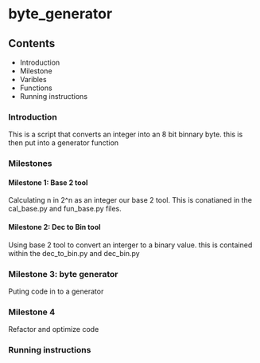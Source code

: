 # byte_generator
## Contents
* Introduction
* Milestone
* Varibles
* Functions
* Running instructions

### Introduction
This is a script that converts an integer into an 8 bit binnary byte. this is then put into a generator function
### Milestones
#### Milestone 1: Base 2 tool
Calculating n in 2^n as an integer our base 2 tool. This is conatianed in the cal_base.py and fun_base.py files.

#### Milestone 2: Dec to Bin tool
Using base 2 tool to convert an interger to a binary value. this is contained within the dec_to_bin.py and dec_bin.py

### Milestone 3: byte generator
Puting code in to a generator

### Milestone 4
Refactor and optimize code


### Running instructions


